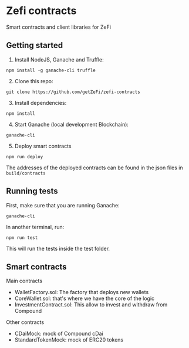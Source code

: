 # Zefi contracts

Smart contracts and client libraries for ZeFi

## Getting started

1. Install NodeJS, Ganache and Truffle: 

```
npm install -g ganache-cli truffle
```

2. Clone this repo:

```
git clone https://github.com/getZeFi/zefi-contracts
```

3. Install dependencies:

```
npm install
```

4. Start Ganache (local development Blockchain):

```
ganache-cli
```

5. Deploy smart contracts

```
npm run deploy
```

The addresses of the deployed contracts can be found in the json files in  `build/contracts`

## Running tests

First, make sure that you are running Ganache:

```
ganache-cli
```

In another terminal, run:

```
npm run test
```

This will run the tests inside the test folder.


## Smart contracts

Main contracts

* WalletFactory.sol: The factory that deploys new wallets
* CoreWallet.sol: that's where we have the core of the logic  
* InvestmentContract.sol: This allow to invest and withdraw from Compound

Other contracts

* CDaiMock: mock of Compound cDai
* StandardTokenMock: mock of ERC20 tokens


